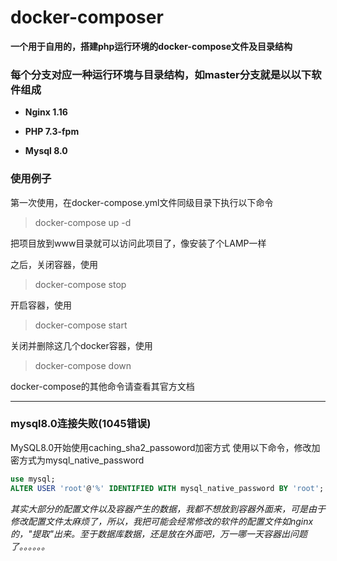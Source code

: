 # docker-composer
**一个用于自用的，搭建php运行环境的docker-compose文件及目录结构**
  

### 每个分支对应一种运行环境与目录结构，如master分支就是以以下软件组成

- **Nginx 1.16**

- **PHP 7.3-fpm**

- **Mysql 8.0**


### 使用例子

第一次使用，在docker-compose.yml文件同级目录下执行以下命令

>docker-compose up -d

把项目放到www目录就可以访问此项目了，像安装了个LAMP一样

之后，关闭容器，使用

> docker-compose stop

开启容器，使用

> docker-compose start

关闭并删除这几个docker容器，使用

> docker-compose down

docker-compose的其他命令请查看其官方文档

***

### mysql8.0连接失败(1045错误)

MySQL8.0开始使用caching_sha2_passoword加密方式
使用以下命令，修改加密方式为mysql_native_password

```sql
use mysql;
ALTER USER 'root'@'%' IDENTIFIED WITH mysql_native_password BY 'root';
```

*其实大部分的配置文件以及容器产生的数据，我都不想放到容器外面来，可是由于修改配置文件太麻烦了，所以，我把可能会经常修改的软件的配置文件如nginx的，"提取"出来。至于数据库数据，还是放在外面吧，万一哪一天容器出问题了。。。。。。*